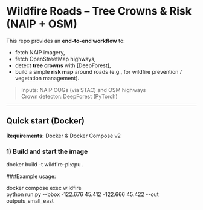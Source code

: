 # Wildfire Roads – Tree Crowns & Risk (NAIP + OSM)

This repo provides an **end-to-end workflow** to:
- fetch NAIP imagery,
- fetch OpenStreetMap highways,
- detect **tree crowns** with [DeepForest],
- build a simple **risk map** around roads (e.g., for wildfire prevention / vegetation management).

> Inputs: NAIP COGs (via STAC) and OSM highways  
> Crown detector: DeepForest (PyTorch)

---

## Quick start (Docker)

**Requirements:** Docker & Docker Compose v2

### 1) Build and start the image

docker build -t wildfire-pl:cpu .

###Example usage:

docker compose exec wildfire \
  python run.py --bbox -122.676 45.412 -122.666 45.422 --out outputs_small_east